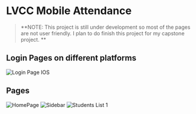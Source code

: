 # LVCC Mobile Attendance

> **NOTE: This project is still under development so most of the pages are not user friendly. I plan to do finish this project for my capstone project. **

## Login Pages on different platforms

![Login Page IOS](https://github.com/mj-isip23/LVCC-Mobile-Attendance/blob/master/screenshots/login.PNG) 

## Pages
![HomePage](https://github.com/mj-isip23/LVCC-Mobile-Attendance/blob/master/screenshots/Homepage.PNG) ![Sidebar](https://github.com/mj-isip23/LVCC-Mobile-Attendance/blob/master/screenshots/sidebar.PNG) ![Students List](https://github.com/mj-isip23/LVCC-Mobile-Attendance/blob/master/screenshots/studentslist.PNG) 1
